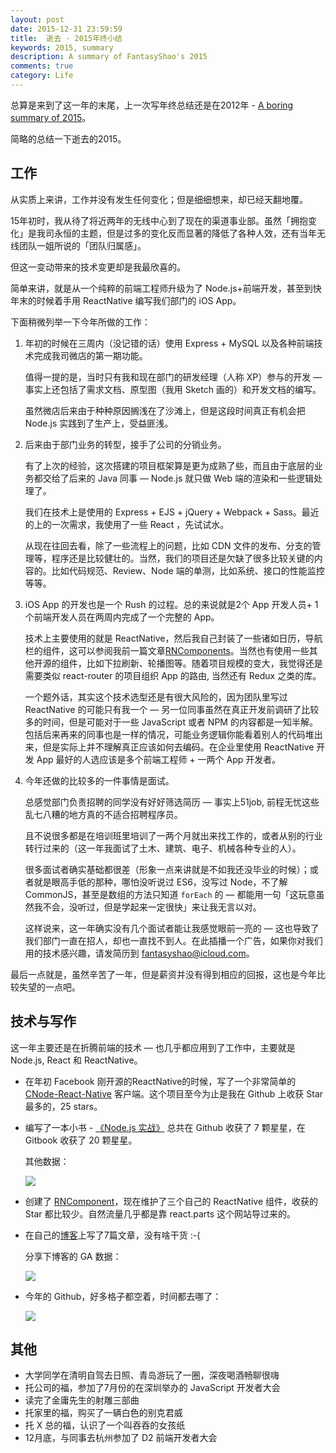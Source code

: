 ```yaml
---
layout: post
date: 2015-12-31 23:59:59
title:  逝去 - 2015年终小结
keywords: 2015, summary
description: A summary of FantasyShao's 2015
comments: true
category: Life
---
```


总算是来到了这一年的末尾，上一次写年终总结还是在2012年 - [A boring summary of 2015](http://blog.fantasy.codes/essay/2012/12/31/a-boring-summary/)。

简略的总结一下逝去的2015。

## 工作

从实质上来讲，工作并没有发生任何变化；但是细细想来，却已经天翻地覆。

15年初时，我从待了将近两年的无线中心到了现在的渠道事业部。虽然「拥抱变化」是我司永恒的主题，但是过多的变化反而显著的降低了各种人效，还有当年无线团队一姐所说的「团队归属感」。

但这一变动带来的技术变更却是我最欣喜的。

简单来讲，就是从一个纯粹的前端工程师升级为了 Node.js+前端开发，甚至到快年末的时候着手用 ReactNative 编写我们部门的 iOS App。

下面稍微列举一下今年所做的工作：

1. 年初的时候在三周内（没记错的话）使用 Express + MySQL 以及各种前端技术完成我司微店的第一期功能。

   值得一提的是，当时只有我和现在部门的研发经理（人称 XP）参与的开发 — 事实上还包括了需求文档、原型图（我用 Sketch 画的）和开发文档的编写。

   虽然微店后来由于种种原因搁浅在了沙滩上，但是这段时间真正有机会把 Node.js 实践到了生产上，受益匪浅。

2. 后来由于部门业务的转型，接手了公司的分销业务。

   有了上次的经验，这次搭建的项目框架算是更为成熟了些，而且由于底层的业务都交给了后来的 Java 同事 — Node.js 就只做 Web 端的渲染和一些逻辑处理了。

   我们在技术上是使用的 Express + EJS + jQuery + Webpack + Sass。最近的上的一次需求，我使用了一些 React ，先试试水。

   从现在往回去看，除了一些流程上的问题，比如 CDN 文件的发布、分支的管理等，程序还是比较健壮的。当然，我们的项目还是欠缺了很多比较关键的内容的。比如代码规范、Review、Node 端的单测，比如系统、接口的性能监控等等。

3. iOS App 的开发也是一个 Rush 的过程。总的来说就是2个 App 开发人员+ 1个前端开发人员在两周内完成了一个完整的 App。

   技术上主要使用的就是 ReactNative，然后我自己封装了一些诸如日历，导航栏的组件，这可以参阅我前一篇文章[RNComponents](http://blog.fantasy.codes/react/2015/11/18/react-native-compnents/)。当然也有使用一些其他开源的组件，比如下拉刷新、轮播图等。随着项目规模的变大，我觉得还是需要类似 react-router 的项目组织 App 的路由, 当然还有 Redux 之类的库。

   一个题外话，其实这个技术选型还是有很大风险的，因为团队里写过 ReactNative 的可能只有我一个 — 另一位同事虽然在真正开发前调研了比较多的时间，但是可能对于一些 JavaScript 或者 NPM 的内容都是一知半解。包括后来再来的同事也是一样的情况，可能业务逻辑你能看着别人的代码堆出来，但是实际上并不理解真正应该如何去编码。在企业里使用 ReactNative 开发 App 最好的人选应该是多个前端工程师 + 一两个 App 开发者。

4. 今年还做的比较多的一件事情是面试。

   总感觉部门负责招聘的同学没有好好筛选简历 — 事实上51job, 前程无忧这些乱七八糟的地方真的不适合招聘程序员。

   且不说很多都是在培训班里培训了一两个月就出来找工作的，或者从别的行业转行过来的（这一年我面试了土木、建筑、电子、机械各种专业的人）。

   很多面试者确实基础都很差（形象一点来讲就是不如我还没毕业的时候）；或者就是眼高手低的那种，哪怕没听说过 ES6，没写过 Node，不了解 CommonJS，甚至是数组的方法只知道 `forEach`  的 — 都能用一句「这玩意虽然我不会，没听过，但是学起来一定很快」来让我无言以对。

   这样说来，这一年确实没有几个面试者能让我感觉眼前一亮的 — 这也导致了我们部门一直在招人，却也一直找不到人。在此插播一个广告，如果你对我们用的技术感兴趣，请发简历到 [fantasyshao@icloud.com](maito:fantasyshao@icloud.com)。

最后一点就是，虽然辛苦了一年，但是薪资并没有得到相应的回报，这也是今年比较失望的一点吧。

## 技术与写作

这一年主要还是在折腾前端的技术 — 也几乎都应用到了工作中，主要就是 Node.js, React 和 ReactNative。

- 在年初 Facebook 刚开源的ReactNative的时候，写了一个非常简单的 [CNode-React-Native](https://github.com/SFantasy/CNode-React-Native) 客户端。这个项目至今为止是我在 Github 上收获 Star 最多的，25 stars。

- 编写了一本小书 - [《Node.js 实战》](https://github.com/SFantasy/node-in-action) 总共在 Github 收获了 7 颗星星，在 Gitbook 收获了 20 颗星星。

  其他数据：

  ![](http://7b1ff1.com1.z0.glb.clouddn.com/gitbook.png)


- 创建了 [RNComponent](https://github.com/RNComponents)，现在维护了三个自己的 ReactNative 组件，收获的 Star 都比较少。自然流量几乎都是靠 react.parts 这个网站导过来的。

- 在自己的[博客](http://blog.fantasy.codes)上写了7篇文章，没有啥干货 :-(

  分享下博客的 GA 数据：

  ![](http://7b1ff1.com1.z0.glb.clouddn.com/ga.png)

- 今年的 Github，好多格子都空着，时间都去哪了：

  ![](http://7b1ff1.com1.z0.glb.clouddn.com/github.png)

## 其他

- 大学同学在清明自驾去日照、青岛游玩了一圈，深夜喝酒畅聊很嗨
- 托公司的福，参加了7月份的在深圳举办的 JavaScript 开发者大会
- 读完了金庸先生的射雕三部曲
- 托家里的福，购买了一辆白色的别克君威
- 托 X 总的福，认识了一个叫吞吞的女孩纸
- 12月底，与同事去杭州参加了 D2 前端开发者大会
